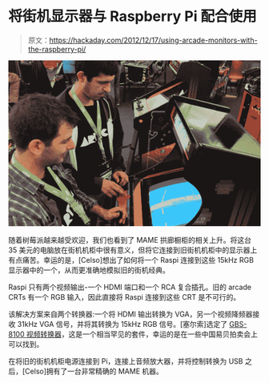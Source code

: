 # 将街机显示器与 Raspberry Pi 配合使用

> 原文：<https://hackaday.com/2012/12/17/using-arcade-monitors-with-the-raspberry-pi/>

![mame](img/ed58f10fd36297443be7385fad503b22.png)

随着树莓派越来越受欢迎，我们也看到了 MAME 拱廊橱柜的相关上升。将这台 35 美元的电脑放在街机机柜中很有意义，但将它连接到旧街机机柜中的显示器上有点痛苦。幸运的是，[Celso]想出了如何将一个 Raspi 连接到这些 15kHz RGB 显示器中的一个，从而更准确地模拟旧的街机经典。

Raspi 只有两个视频输出-一个 HDMI 端口和一个 RCA 复合插孔。旧的 arcade CRTs 有一个 RGB 输入，因此直接将 Raspi 连接到这些 CRT 是不可行的。

该解决方案来自两个转换器:一个将 HDMI 输出转换为 VGA，另一个视频降频器接收 31kHz VGA 信号，并将其转换为 15kHz RGB 信号。[塞尔索]选定了 [GBS-8100 视频转换器](http://www.digitalsystemsdesign.co.uk/product_uploads/13153855771.pdf)，这是一个相当罕见的套件，幸运的是在一些中国易贝拍卖会上可以找到。

在将旧的街机机柜电源连接到 Pi，连接上音频放大器，并将控制转换为 USB 之后，[Celso]拥有了一台非常精确的 MAME 机器。